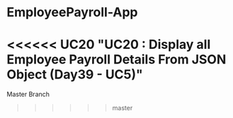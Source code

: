 # EmployeePayroll-App

<<<<<< UC20
"UC20 : Display all Employee Payroll Details From JSON Object (Day39 - UC5)"
=======
Master Branch
>>>>>> master
